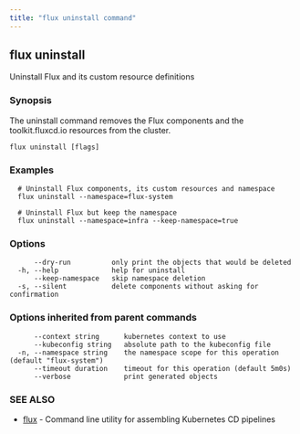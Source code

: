 ```yaml
---
title: "flux uninstall command"
---
```

## flux uninstall

Uninstall Flux and its custom resource definitions

### Synopsis

The uninstall command removes the Flux components and the toolkit.fluxcd.io resources from the cluster.

```
flux uninstall [flags]
```

### Examples

```
  # Uninstall Flux components, its custom resources and namespace
  flux uninstall --namespace=flux-system

  # Uninstall Flux but keep the namespace
  flux uninstall --namespace=infra --keep-namespace=true
```

### Options

```
      --dry-run          only print the objects that would be deleted
  -h, --help             help for uninstall
      --keep-namespace   skip namespace deletion
  -s, --silent           delete components without asking for confirmation
```

### Options inherited from parent commands

```
      --context string      kubernetes context to use
      --kubeconfig string   absolute path to the kubeconfig file
  -n, --namespace string    the namespace scope for this operation (default "flux-system")
      --timeout duration    timeout for this operation (default 5m0s)
      --verbose             print generated objects
```

### SEE ALSO

* [flux](../flux/)	 - Command line utility for assembling Kubernetes CD pipelines

